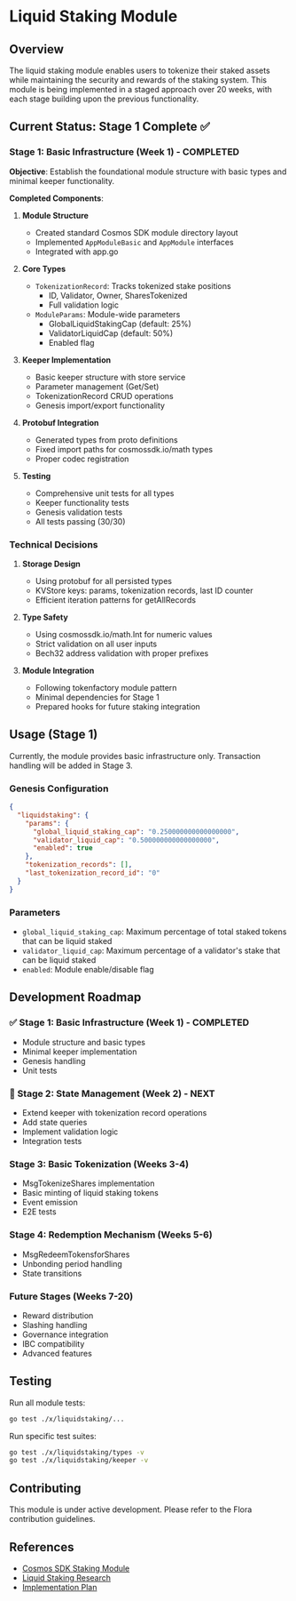 # Liquid Staking Module

## Overview

The liquid staking module enables users to tokenize their staked assets while maintaining the security and rewards of the staking system. This module is being implemented in a staged approach over 20 weeks, with each stage building upon the previous functionality.

## Current Status: Stage 1 Complete ✅

### Stage 1: Basic Infrastructure (Week 1) - COMPLETED

**Objective**: Establish the foundational module structure with basic types and minimal keeper functionality.

**Completed Components**:

1. **Module Structure**
   - Created standard Cosmos SDK module directory layout
   - Implemented `AppModuleBasic` and `AppModule` interfaces
   - Integrated with app.go

2. **Core Types**
   - `TokenizationRecord`: Tracks tokenized stake positions
     - ID, Validator, Owner, SharesTokenized
     - Full validation logic
   - `ModuleParams`: Module-wide parameters
     - GlobalLiquidStakingCap (default: 25%)
     - ValidatorLiquidCap (default: 50%)
     - Enabled flag

3. **Keeper Implementation**
   - Basic keeper structure with store service
   - Parameter management (Get/Set)
   - TokenizationRecord CRUD operations
   - Genesis import/export functionality

4. **Protobuf Integration**
   - Generated types from proto definitions
   - Fixed import paths for cosmossdk.io/math types
   - Proper codec registration

5. **Testing**
   - Comprehensive unit tests for all types
   - Keeper functionality tests
   - Genesis validation tests
   - All tests passing (30/30)

### Technical Decisions

1. **Storage Design**
   - Using protobuf for all persisted types
   - KVStore keys: params, tokenization records, last ID counter
   - Efficient iteration patterns for getAllRecords

2. **Type Safety**
   - Using cosmossdk.io/math.Int for numeric values
   - Strict validation on all user inputs
   - Bech32 address validation with proper prefixes

3. **Module Integration**
   - Following tokenfactory module pattern
   - Minimal dependencies for Stage 1
   - Prepared hooks for future staking integration

## Usage (Stage 1)

Currently, the module provides basic infrastructure only. Transaction handling will be added in Stage 3.

### Genesis Configuration

```json
{
  "liquidstaking": {
    "params": {
      "global_liquid_staking_cap": "0.250000000000000000",
      "validator_liquid_cap": "0.500000000000000000",
      "enabled": true
    },
    "tokenization_records": [],
    "last_tokenization_record_id": "0"
  }
}
```

### Parameters

- `global_liquid_staking_cap`: Maximum percentage of total staked tokens that can be liquid staked
- `validator_liquid_cap`: Maximum percentage of a validator's stake that can be liquid staked
- `enabled`: Module enable/disable flag

## Development Roadmap

### ✅ Stage 1: Basic Infrastructure (Week 1) - COMPLETED
- Module structure and basic types
- Minimal keeper implementation
- Genesis handling
- Unit tests

### 🚀 Stage 2: State Management (Week 2) - NEXT
- Extend keeper with tokenization record operations
- Add state queries
- Implement validation logic
- Integration tests

### Stage 3: Basic Tokenization (Weeks 3-4)
- MsgTokenizeShares implementation
- Basic minting of liquid staking tokens
- Event emission
- E2E tests

### Stage 4: Redemption Mechanism (Weeks 5-6)
- MsgRedeemTokensforShares
- Unbonding period handling
- State transitions

### Future Stages (Weeks 7-20)
- Reward distribution
- Slashing handling
- Governance integration
- IBC compatibility
- Advanced features

## Testing

Run all module tests:
```bash
go test ./x/liquidstaking/...
```

Run specific test suites:
```bash
go test ./x/liquidstaking/types -v
go test ./x/liquidstaking/keeper -v
```

## Contributing

This module is under active development. Please refer to the Flora contribution guidelines.

## References

- [Cosmos SDK Staking Module](https://docs.cosmos.network/main/modules/staking)
- [Liquid Staking Research](../docs/liquid-staking/)
- [Implementation Plan](../docs/liquid-staking/implementation/)